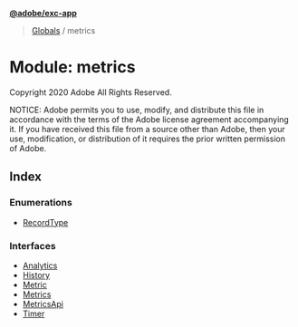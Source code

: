 **[@adobe/exc-app](../README.md)**

> [Globals](../README.md) / metrics

# Module: metrics

Copyright 2020 Adobe
All Rights Reserved.

NOTICE: Adobe permits you to use, modify, and distribute this file in
accordance with the terms of the Adobe license agreement accompanying
it. If you have received this file from a source other than Adobe,
then your use, modification, or distribution of it requires the prior
written permission of Adobe.

## Index

### Enumerations

* [RecordType](../enums/metrics.recordtype.md)

### Interfaces

* [Analytics](../interfaces/metrics.analytics.md)
* [History](../interfaces/metrics.history.md)
* [Metric](../interfaces/metrics.metric.md)
* [Metrics](../interfaces/metrics.metrics-1.md)
* [MetricsApi](../interfaces/metrics.metricsapi.md)
* [Timer](../interfaces/metrics.timer.md)
